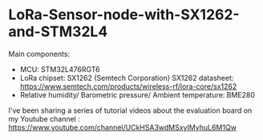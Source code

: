 # LoRa-Sensor-node-with-SX1262-and-STM32L4

Main components:
- MCU: STM32L476RGT6
- LoRa chipset: SX1262 (Semtech Corporation)
SX1262 datasheet: https://www.semtech.com/products/wireless-rf/lora-core/sx1262
- Relative humidity/ Barometric pressure/ Ambient temperature: BME280

I've been sharing a series of tutorial videos about the evaluation board on my Youtube channel :
https://www.youtube.com/channel/UCkHSA3wdMSxyIMyhuL6M1Qw
